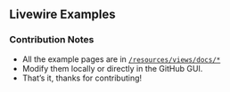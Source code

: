 ## Livewire Examples

### Contribution Notes
* All the example pages are in [`/resources/views/docs/*`](https://github.com/exatasmente/livewire-examples/docs/tree/master/resources/views/docs)
* Modify them locally or directly in the GitHub GUI.
* That’s it, thanks for contributing!

